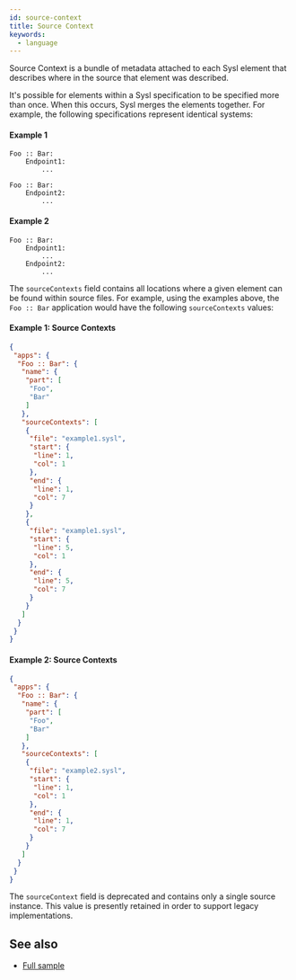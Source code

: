 ```yaml
---
id: source-context
title: Source Context
keywords:
  - language
---
```


Source Context is a bundle of metadata attached to each Sysl element that describes where in the source that element was described.

It's possible for elements within a Sysl specification to be specified more than once. When this occurs, Sysl merges the elements together. For example, the following specifications represent identical systems:

#### Example 1

```
Foo :: Bar:
    Endpoint1:
        ...

Foo :: Bar:
    Endpoint2:
        ...

```

#### Example 2

```
Foo :: Bar:
    Endpoint1:
        ...
    Endpoint2:
        ...

```

The `sourceContexts` field contains all locations where a given element can be found within source files. For example, using the examples above, the `Foo :: Bar` application would have the following `sourceContexts` values:

#### Example 1: Source Contexts

```json
{
 "apps": {
  "Foo :: Bar": {
   "name": {
    "part": [
     "Foo",
     "Bar"
    ]
   },
   "sourceContexts": [
    {
     "file": "example1.sysl",
     "start": {
      "line": 1,
      "col": 1
     },
     "end": {
      "line": 1,
      "col": 7
     }
    },
    {
     "file": "example1.sysl",
     "start": {
      "line": 5,
      "col": 1
     },
     "end": {
      "line": 5,
      "col": 7
     }
    }
   ]
  }
 }
}
```

#### Example 2: Source Contexts

```json
{
 "apps": {
  "Foo :: Bar": {
   "name": {
    "part": [
     "Foo",
     "Bar"
    ]
   },
   "sourceContexts": [
    {
     "file": "example2.sysl",
     "start": {
      "line": 1,
      "col": 1
     },
     "end": {
      "line": 1,
      "col": 7
     }
    }
   ]
  }
 }
}
```

The `sourceContext` field is deprecated and contains only a single source instance. This value is presently retained in order to support legacy implementations.

## See also

- [Full sample](../../../tests/file_merge.sysl.golden.json)
